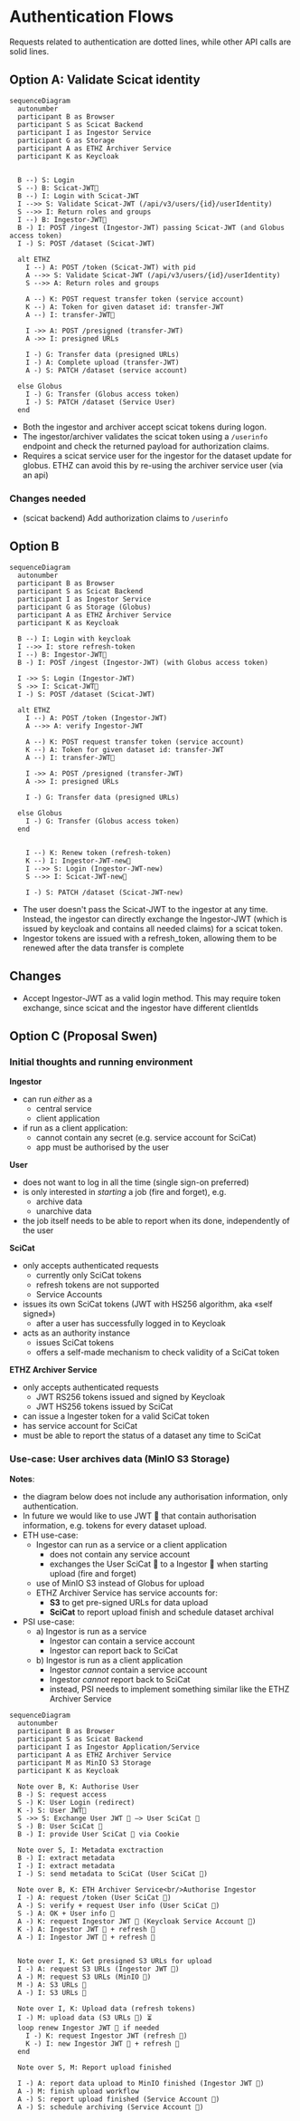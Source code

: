 # Authentication Flows

Requests related to authentication are dotted lines, while other API calls are solid
lines.

## Option A: Validate Scicat identity

```mermaid
sequenceDiagram
  autonumber
  participant B as Browser
  participant S as Scicat Backend
  participant I as Ingestor Service
  participant G as Storage
  participant A as ETHZ Archiver Service
  participant K as Keycloak


  B --) S: Login
  S --) B: Scicat-JWT🔑
  B --) I: Login with Scicat-JWT
  I -->> S: Validate Scicat-JWT (/api/v3/users/{id}/userIdentity)
  S -->> I: Return roles and groups
  I --) B: Ingestor-JWT🔑
  B -) I: POST /ingest (Ingestor-JWT) passing Scicat-JWT (and Globus access token)
  I -) S: POST /dataset (Scicat-JWT)

  alt ETHZ
    I --) A: POST /token (Scicat-JWT) with pid
    A -->> S: Validate Scicat-JWT (/api/v3/users/{id}/userIdentity)
    S -->> A: Return roles and groups

    A --) K: POST request transfer token (service account)
    K --) A: Token for given dataset id: transfer-JWT
    A --) I: transfer-JWT🔑

    I ->> A: POST /presigned (transfer-JWT)
    A ->> I: presigned URLs

    I -) G: Transfer data (presigned URLs)
    I -) A: Complete upload (transfer-JWT)
    A -) S: PATCH /dataset (service account)

  else Globus
    I -) G: Transfer (Globus access token)
    I -) S: PATCH /dataset (Service User)
  end

```


- Both the ingestor and archiver accept scicat tokens during logon.
- The ingestor/archiver validates the scicat token using a `/userinfo` endpoint and
  check the returned payload for authorization claims.
- Requires a scicat service user for the ingestor for the dataset update for globus.
  ETHZ can avoid this by re-using the archiver service user (via an api)

### Changes needed

- (scicat backend) Add authorization claims to `/userinfo`


## Option B

```mermaid
sequenceDiagram
  autonumber
  participant B as Browser
  participant S as Scicat Backend
  participant I as Ingestor Service
  participant G as Storage (Globus)
  participant A as ETHZ Archiver Service
  participant K as Keycloak

  B --) I: Login with keycloak
  I -->> I: store refresh-token
  I --) B: Ingestor-JWT🔑
  B -) I: POST /ingest (Ingestor-JWT) (with Globus access token)

  I ->> S: Login (Ingestor-JWT)
  S ->> I: Scicat-JWT🔑
  I -) S: POST /dataset (Scicat-JWT)

  alt ETHZ
    I --) A: POST /token (Ingestor-JWT)
    A -->> A: verify Ingestor-JWT

    A --) K: POST request transfer token (service account)
    K --) A: Token for given dataset id: transfer-JWT
    A --) I: transfer-JWT🔑

    I ->> A: POST /presigned (transfer-JWT)
    A ->> I: presigned URLs

    I -) G: Transfer data (presigned URLs)

  else Globus
    I -) G: Transfer (Globus access token)
  end


    I --) K: Renew token (refresh-token)
    K --) I: Ingestor-JWT-new🔑
    I -->> S: Login (Ingestor-JWT-new)
    S -->> I: Scicat-JWT-new🔑

    I -) S: PATCH /dataset (Scicat-JWT-new)

```

- The user doesn't pass the Scicat-JWT to the ingestor at any time. Instead, the
  ingestor can directly exchange the Ingestor-JWT (which is issued by keycloak and
  contains all needed claims) for a scicat token.
- Ingestor tokens are issued with a refresh_token, allowing them to be renewed after the
  data transfer is complete

## Changes

- Accept Ingestor-JWT as a valid login method. This may require token exchange, since
  scicat and the ingestor have different clientIds


## Option C (Proposal Swen)

### Initial thoughts and running environment

**Ingestor**

- can run _either_ as a
  - central service
  - client application
- if run as a client application:
  - cannot contain any secret (e.g. service account for SciCat)
  - app must be authorised by the user

**User**

- does not want to log in all the time (single sign-on preferred)
- is only interested in _starting_ a job (fire and forget), e.g.
  - archive data
  - unarchive data
- the job itself needs to be able to report when its done, independently of the user

**SciCat**

- only accepts authenticated requests
  - currently only SciCat tokens
  - refresh tokens are not supported
  - Service Accounts
- issues its own SciCat tokens (JWT with HS256 algorithm, aka «self signed»)
  - after a user has successfully logged in to Keycloak
- acts as an authority instance
  - issues SciCat tokens
  - offers a self-made mechanism to check validity of a SciCat token

**ETHZ Archiver Service**

- only accepts authenticated requests
  - JWT RS256 tokens issued and signed by Keycloak
  - JWT HS256 tokens issued by SciCat
- can issue a Ingester token for a valid SciCat token
- has service account for SciCat
- must be able to report the status of a dataset any time to SciCat

### Use-case: User archives data (MinIO S3 Storage)

**Notes**: 

- the diagram below does not include any authorisation information, only authentication.
- In future we would like to use JWT 🔑 that contain authorisation information, e.g. tokens for every dataset upload.
- ETH use-case:
  - Ingestor can run as a service or a client application
    - does not contain any service account
    - exchanges the User SciCat 🔑 to a Ingestor 🔑 when starting upload (fire and forget)
  - use of MinIO S3 instead of Globus for upload 
  - ETHZ Archiver Service has service accounts for:
     - **S3** to get pre-signed URLs for data upload
     - **SciCat** to report upload finish and schedule dataset archival
- PSI use-case:
  - a) Ingestor is run as a service
    - Ingestor can contain a service account
    - Ingestor can report back to SciCat
  - b) Ingestor is run as a client application
    - Ingestor _cannot_ contain a service account
    - Ingestor _cannot_ report back to SciCat
    - instead, PSI needs to implement something similar like the ETHZ Archiver Service


```mermaid
sequenceDiagram
  autonumber
  participant B as Browser
  participant S as Scicat Backend
  participant I as Ingestor Application/Service
  participant A as ETHZ Archiver Service
  participant M as MinIO S3 Storage
  participant K as Keycloak

  Note over B, K: Authorise User
  B -) S: request access
  S -) K: User Login (redirect)
  K -) S: User JWT🔑
  S ->> S: Exchange User JWT 🔑 —> User SciCat 🔑
  S -) B: User SciCat 🔑
  B -) I: provide User SciCat 🔑 via Cookie

  Note over S, I: Metadata exctraction
  B -) I: extract metadata
  I -) I: extract metadata
  I -) S: send metadata to SciCat (User SciCat 🔑)

  Note over B, K: ETH Archiver Service<br/>Authorise Ingestor
  I -) A: request /token (User SciCat 🔑)
  A -) S: verify + request User info (User SciCat 🔑)
  S -) A: OK + User info 📜
  A -) K: request Ingestor JWT 🔑 (Keycloak Service Account 🔑)
  K -) A: Ingestor JWT 🔑 + refresh 🔑
  A -) I: Ingestor JWT 🔑 + refresh 🔑


  Note over I, K: Get presigned S3 URLs for upload
  I -) A: request S3 URLs (Ingestor JWT 🔑)
  A -) M: request S3 URLs (MinIO 🔑)
  M -) A: S3 URLs 🔑
  A -) I: S3 URLs 🔑

  Note over I, K: Upload data (refresh tokens)
  I -) M: upload data (S3 URLs 🔑) ⏳
  loop renew Ingestor JWT 🔑 if needed
    I -) K: request Ingestor JWT (refresh 🔑)
    K -) I: new Ingestor JWT 🔑 + refresh 🔑
  end

  Note over S, M: Report upload finished

  I -) A: report data upload to MinIO finished (Ingestor JWT 🔑)
  A -) M: finish upload workflow
  A -) S: report upload finished (Service Account 🔑)
  A -) S: schedule archiving (Service Account 🔑)

```

